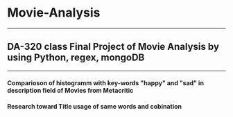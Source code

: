 # Movie-Analysis

***
## DA-320 class Final Project of Movie Analysis by using Python, regex, mongoDB
***

#### Comparioson of histogramm with key-words "happy" and "sad" in description field of Movies from Metacritic </p>
#### Research toward Title usage of same words and cobination
